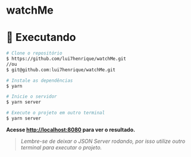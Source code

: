 # watchMe

# :construction_worker: Executando

```bash 
# Clone o repositório
$ https://github.com/lui7henrique/watchMe.git 
//ou 
$ git@github.com:lui7henrique/watchMe.git
```

```bash 
# Instale as dependências
$ yarn
```

```bash 
# Inicie o servidor 
$ yarn server
```

```bash 
# Execute o projeto em outro terminal 
$ yarn server
```

**Acesse <http://localhost:8080> para ver o resultado.**
> _Lembre-se de deixar o JSON Server rodando, por isso utilize outro terminal para executar o projeto._


